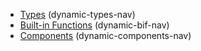   * [Types](boxlang-language/reference/types/README.md)
(dynamic-types-nav)
  * [Built-in Functions](boxlang-language/reference/built-in-functions/README.md)
(dynamic-bif-nav)
  * [Components](boxlang-language/reference/components/README.md)
(dynamic-components-nav)
